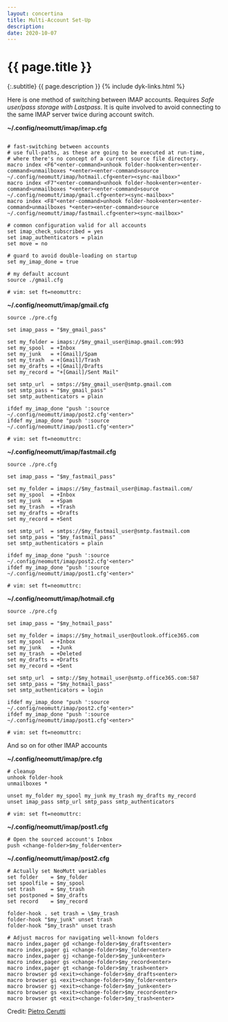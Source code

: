 ```yaml
---
layout: concertina
title: Multi-Account Set-Up
description: 
date: 2020-10-07
---
```


# {{ page.title }}

{:.subtitle}
{{ page.description }}
{% include dyk-links.html %}

Here is one method of switching between IMAP accounts. Requires _Safe user/pass
storage with Lastpass_. It is quite involved to avoid connecting to the same
IMAP server twice during account switch.

**~/.config/neomutt/imap/imap.cfg**

```

# fast-switching between accounts
# use full-paths, as these are going to be executed at run-time,
# where there's no concept of a current source file directory.
macro index <F6"<enter-command>unhook folder-hook<enter><enter-command>unmailboxes *<enter><enter-command>source ~/.config/neomutt/imap/hotmail.cfg<enter><sync-mailbox>"
macro index <F7"<enter-command>unhook folder-hook<enter><enter-command>unmailboxes *<enter><enter-command>source ~/.config/neomutt/imap/gmail.cfg<enter><sync-mailbox>"
macro index <F8"<enter-command>unhook folder-hook<enter><enter-command>unmailboxes *<enter><enter-command>source ~/.config/neomutt/imap/fastmail.cfg<enter><sync-mailbox>"

# common configuration valid for all accounts
set imap_check_subscribed = yes
set imap_authenticators = plain
set move = no

# guard to avoid double-loading on startup
set my_imap_done = true

# my default account
source ./gmail.cfg

# vim: set ft=neomuttrc:
```

**~/.config/neomutt/imap/gmail.cfg**

```
source ./pre.cfg

set imap_pass = "$my_gmail_pass"

set my_folder = imaps://$my_gmail_user@imap.gmail.com:993
set my_spool  = +Inbox
set my_junk   = +[Gmail]/Spam
set my_trash  = +[Gmail]/Trash
set my_drafts = +[Gmail]/Drafts
set my_record = "+[Gmail]/Sent Mail"

set smtp_url  = smtps://$my_gmail_user@smtp.gmail.com
set smtp_pass = "$my_gmail_pass"
set smtp_authenticators = plain

ifdef my_imap_done "push ':source ~/.config/neomutt/imap/post2.cfg'<enter>"
ifdef my_imap_done "push ':source ~/.config/neomutt/imap/post1.cfg'<enter>"

# vim: set ft=neomuttrc:
```

**~/.config/neomutt/imap/fastmail.cfg**

```
source ./pre.cfg

set imap_pass = "$my_fastmail_pass"

set my_folder = imaps://$my_fastmail_user@imap.fastmail.com/
set my_spool  = +Inbox
set my_junk   = +Spam
set my_trash  = +Trash
set my_drafts = +Drafts
set my_record = +Sent

set smtp_url  = smtps://$my_fastmail_user@smtp.fastmail.com
set smtp_pass = "$my_fastmail_pass"
set smtp_authenticators = plain

ifdef my_imap_done "push ':source ~/.config/neomutt/imap/post2.cfg'<enter>"
ifdef my_imap_done "push ':source ~/.config/neomutt/imap/post1.cfg'<enter>"

# vim: set ft=neomuttrc:
```

**~/.config/neomutt/imap/hotmail.cfg**

```
source ./pre.cfg

set imap_pass = "$my_hotmail_pass"

set my_folder = imaps://$my_hotmail_user@outlook.office365.com
set my_spool  = +Inbox
set my_junk   = +Junk
set my_trash  = +Deleted
set my_drafts = +Drafts
set my_record = +Sent

set smtp_url  = smtp://$my_hotmail_user@smtp.office365.com:587
set smtp_pass = "$my_hotmail_pass"
set smtp_authenticators = login

ifdef my_imap_done "push ':source ~/.config/neomutt/imap/post2.cfg'<enter>"
ifdef my_imap_done "push ':source ~/.config/neomutt/imap/post1.cfg'<enter>"

# vim: set ft=neomuttrc:
```

And so on for other IMAP accounts


**~/.config/neomutt/imap/pre.cfg**
```
# cleanup 
unhook folder-hook
unmailboxes *

unset my_folder my_spool my_junk my_trash my_drafts my_record
unset imap_pass smtp_url smtp_pass smtp_authenticators

# vim: set ft=neomuttrc:
```

**~/.config/neomutt/imap/post1.cfg**

```
# Open the sourced account's Inbox
push <change-folder>$my_folder<enter>
```

**~/.config/neomutt/imap/post2.cfg**

```
# Actually set NeoMutt variables
set folder    = $my_folder
set spoolfile = $my_spool
set trash     = $my_trash
set postponed = $my_drafts
set record    = $my_record

folder-hook . set trash = \$my_trash
folder-hook "$my_junk" unset trash
folder-hook "$my_trash" unset trash

# Adjust macros for navigating well-known folders
macro index,pager gd <change-folder>$my_drafts<enter>
macro index,pager gi <change-folder>$my_folder<enter>
macro index,pager gj <change-folder>$my_junk<enter>
macro index,pager gs <change-folder>$my_record<enter>
macro index,pager gt <change-folder>$my_trash<enter>
macro browser gd <exit><change-folder>$my_drafts<enter>
macro browser gi <exit><change-folder>$my_folder<enter>
macro browser gj <exit><change-folder>$my_junk<enter>
macro browser gs <exit><change-folder>$my_record<enter>
macro browser gt <exit><change-folder>$my_trash<enter>
```

Credit: [Pietro Cerutti](https://github.com/gahr)

